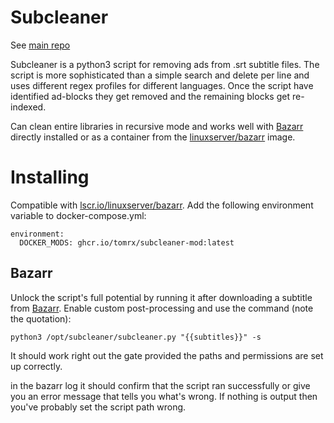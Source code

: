 # Subcleaner
See [main repo](https://github.com/KBlixt/subcleaner) 


Subcleaner is a python3 script for removing ads from .srt subtitle files.
The script is more sophisticated than a simple search and delete per line
and uses different regex profiles for different languages.
Once the script have identified ad-blocks they get removed and the remaining blocks 
get re-indexed.

Can clean entire libraries in recursive mode and works well with [Bazarr](https://github.com/morpheus65535/bazarr) 
directly installed or as a container from the [linuxserver/bazarr](https://hub.docker.com/r/linuxserver/bazarr) image.

# Installing
Compatible with [lscr.io/linuxserver/bazarr](https://docs.linuxserver.io/images/docker-bazarr/).
Add the following environment variable to docker-compose.yml:
    
    environment:
      DOCKER_MODS: ghcr.io/tomrx/subcleaner-mod:latest
      
## Bazarr
Unlock the script's full potential by running it after downloading a subtitle from 
[Bazarr](https://github.com/morpheus65535/bazarr). Enable custom post-processing and use
the command (note the quotation):

    python3 /opt/subcleaner/subcleaner.py "{{subtitles}}" -s

It should work right out the gate provided the paths and permissions are set up correctly.

in the bazarr log it should confirm that the script ran successfully or give you 
an error message that tells you what's wrong. If nothing is output then you've probably 
set the script path wrong.
